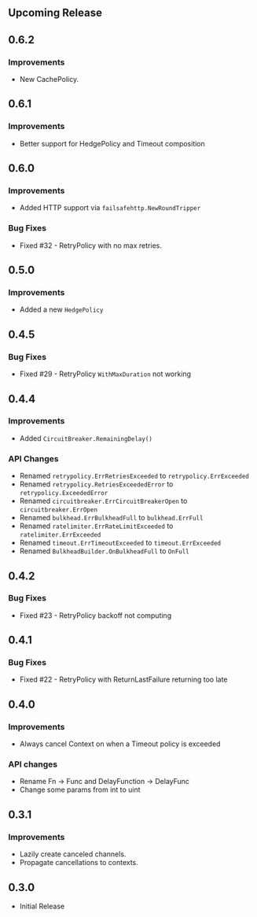 ## Upcoming Release

## 0.6.2

### Improvements

- New CachePolicy.

## 0.6.1

### Improvements

- Better support for HedgePolicy and Timeout composition

## 0.6.0

### Improvements

- Added HTTP support via `failsafehttp.NewRoundTripper`

### Bug Fixes

- Fixed #32 - RetryPolicy with no max retries.

## 0.5.0

### Improvements

- Added a new `HedgePolicy`

## 0.4.5

### Bug Fixes

- Fixed #29 - RetryPolicy `WithMaxDuration` not working

## 0.4.4

### Improvements

- Added `CircuitBreaker.RemainingDelay()`

### API Changes

- Renamed `retrypolicy.ErrRetriesExceeded` to `retrypolicy.ErrExceeded`
- Renamed `retrypolicy.RetriesExceededError` to `retrypolicy.ExceededError`
- Renamed `circuitbreaker.ErrCircuitBreakerOpen` to `circuitbreaker.ErrOpen`
- Renamed `bulkhead.ErrBulkheadFull` to `bulkhead.ErrFull`
- Renamed `ratelimiter.ErrRateLimitExceeded` to `ratelimiter.ErrExceeded`
- Renamed `timeout.ErrTimeoutExceeded` to `timeout.ErrExceeded`
- Renamed `BulkheadBuilder.OnBulkheadFull` to `OnFull`

## 0.4.2

### Bug Fixes

- Fixed #23 - RetryPolicy backoff not computing

## 0.4.1

### Bug Fixes

- Fixed #22 - RetryPolicy with ReturnLastFailure returning too late

## 0.4.0

### Improvements

- Always cancel Context on when a Timeout policy is exceeded

### API changes

- Rename Fn -> Func and DelayFunction -> DelayFunc
- Change some params from int to uint

## 0.3.1

### Improvements

- Lazily create canceled channels.
- Propagate cancellations to contexts.

## 0.3.0

- Initial Release